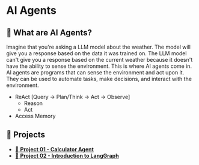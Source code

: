 # AI Agents

## 🤔 What are AI Agents?

Imagine that you're asking a LLM model about the weather. The model will give you a response based on the data it was trained on. The LLM model can't give you a response based on the current weather because it doesn't have the ability to sense the environment. This is where AI agents come in. AI agents are programs that can sense the environment and act upon it. They can be used to automate tasks, make decisions, and interact with the environment.

- ReAct [Query -> Plan/Think -> Act -> Observe]
    - Reason
    - Act
- Access Memory


## 🧩 Projects

- [🚀 <b>Project 01 - Calculator Agent</b>](./project-01/README.md)
- [🚀 <b>Project 02 - Introduction to LangGraph</b>](./project-02/README.md)